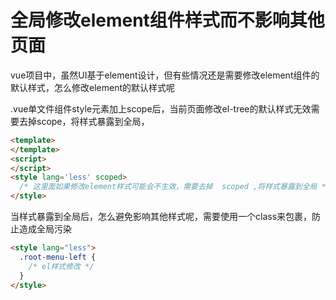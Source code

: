 
# 全局修改element组件样式而不影响其他页面

vue项目中，虽然UI基于element设计，但有些情况还是需要修改element组件的默认样式，怎么修改element的默认样式呢


.vue单文件组件style元素加上scope后，当前页面修改el-tree的默认样式无效需要去掉scope，将样式暴露到全局，

```html
<template>
</template>
<script>
</script>
<style lang='less' scoped>
  /* 这里面如果修改element样式可能会不生效，需要去掉  scoped ,将样式暴露到全局 */
</style>
```

当样式暴露到全局后，怎么避免影响其他样式呢，需要使用一个class来包裹，防止造成全局污染

```html
<style lang="less">
  .root-menu-left {
    /* el样式修改 */  
  }
</style>
```